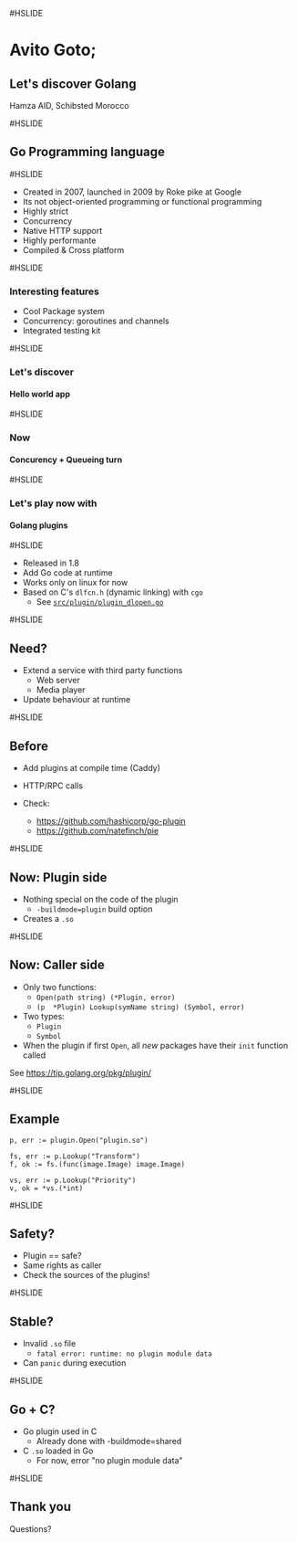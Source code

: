 #HSLIDE

# Avito Goto;
## Let's discover Golang 

Hamza AID, Schibsted Morocco

#HSLIDE

## Go Programming language

#HSLIDE

- Created in 2007, launched in 2009 by Roke pike at Google
- Its not object-oriented programming or functional programming
- Highly strict
- Concurrency
- Native HTTP support
- Highly performante
- Compiled & Cross platform

#HSLIDE

### Interesting features
- Cool Package system
- Concurrency: goroutines and channels
- Integrated testing kit

#HSLIDE

### Let's discover
#### Hello world app

#HSLIDE

### Now
#### Concurency + Queueing turn

#HSLIDE

### Let's play now with
#### Golang plugins

#HSLIDE

- Released in 1.8
- Add Go code at runtime
- Works only on linux for now
- Based on C's `dlfcn.h` (dynamic linking) with `cgo`
  - See [`src/plugin/plugin_dlopen.go`](https://tip.golang.org/src/plugin/plugin_dlopen.go)

#HSLIDE

## Need?

- Extend a service with third party functions
  - Web server
  - Media player
- Update behaviour at runtime

#HSLIDE

## Before

- Add plugins at compile time (Caddy)
- HTTP/RPC calls

- Check:
  - https://github.com/hashicorp/go-plugin
  - https://github.com/natefinch/pie


#HSLIDE

## Now: Plugin side

- Nothing special on the code of the plugin
  - `-buildmode=plugin` build option
- Creates a `.so`

#HSLIDE

## Now: Caller side

- Only two functions:
  - `Open(path string) (*Plugin, error)`
  - `(p  *Plugin) Lookup(symName string) (Symbol, error)`
- Two types:
  - `Plugin`
  - `Symbol`
- When the plugin if first `Open`, all _new_ packages have their
  `init` function called

See https://tip.golang.org/pkg/plugin/

#HSLIDE

## Example

```
p, err := plugin.Open("plugin.so")

fs, err := p.Lookup("Transform")
f, ok := fs.(func(image.Image) image.Image)

vs, err := p.Lookup("Priority")
v, ok = *vs.(*int)
```

#HSLIDE

## Safety?

- Plugin == safe?
- Same rights as caller <!-- .element: class="fragment" -->
- Check the sources of the plugins! <!-- .element: class="fragment" -->

#HSLIDE

## Stable?

- Invalid `.so` file
  - `fatal error: runtime: no plugin module data`
- Can `panic` during execution

#HSLIDE

## Go + C?

- Go plugin used in C
  - Already done with -buildmode=shared <!-- .element: class="fragment" -->
- C `.so` loaded in Go
  - For now, error "no plugin module data" <!-- .element: class="fragment" -->

#HSLIDE

## Thank you

Questions?

